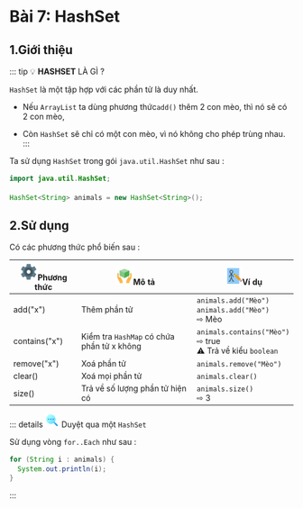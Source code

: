 # Bài 7: HashSet

## 1.Giới thiệu

::: tip 💡 <b>HASHSET</b> LÀ GÌ ?

`HashSet` là một tập hợp với các phần tử là duy nhất.

- Nếu `ArrayList` ta dùng phương thức`add()` thêm 2 con mèo, thì nó sẽ có 2 con mèo,

- Còn `HashSet` sẽ chỉ có một con mèo, vì nó không cho phép trùng nhau.
:::

Ta sử dụng `HashSet` trong gói `java.util.HashSet` như sau : 

```java
import java.util.HashSet; 

HashSet<String> animals = new HashSet<String>();
```

## 2.Sử dụng

Có các phương thức phổ biến sau : 

| <img src="https://raw.githubusercontent.com/Zenfection/Image/master/2021/07/30-12-29-55-icons8-settings.png">Phương thức   | <img src="https://raw.githubusercontent.com/Zenfection/Image/master/2021/07/30-12-30-07-icons8-handle_with_care.png">Mô tả                                      | <img src="https://raw.githubusercontent.com/Zenfection/Image/master/2021/07/30-13-54-19-icons8-drawing_process.png">Ví dụ                                                           |
| ------------- | ------------------------------------------ | --------------------------------------------------------------- |
| add("x")      | Thêm phần tử                               | `animals.add("Mèo")` <br>`animals.add("Mèo")`<br>⇨ Mèo          |
| contains("x") | Kiểm tra `HashMap` có chứa phần tử x không | `animals.contains("Mèo")`<br>⇨ true<br>⚠️ Trả về kiểu `boolean` |
| remove("x")   | Xoá phần tử                                | `animals.remove("Mèo")`                                         |
| clear()       | Xoá mọi phần tử                            | `animals.clear()`                                               |
| size()        | Trả về số lượng phần tử hiện có            | `animals.size()` <br>⇨ 3                                        |

::: details <img src="https://raw.githubusercontent.com/Zenfection/Image/master/2021/07/30-13-35-17-icons8-search_more.png" width="25"> Duyệt qua một <code>HashSet</code>

Sử dụng vòng `for..Each` như sau : 

```java
for (String i : animals) {
  System.out.println(i);
}
```
:::